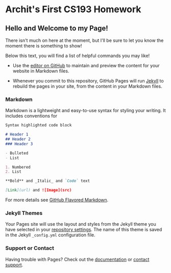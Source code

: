 # Archit's First CS193 Homework

## Hello and Welcome to my Page!

There isn't much on here at the moment, but I'll be sure to let you know the moment there is something to show!

Below this text, you will find a list of helpful commands you may like!



- Use the [editor on GitHub](https://github.com/kalutes/CS193_Fall18_Lab1/edit/master/index.md) to maintain and preview the content for your website in Markdown files.

- Whenever you commit to this repository, GitHub Pages will run [Jekyll](https://jekyllrb.com/) to rebuild the pages in your site, from the content in your Markdown files.

### Markdown

Markdown is a lightweight and easy-to-use syntax for styling your writing. It includes conventions for

```markdown
Syntax highlighted code block

# Header 1
## Header 2
### Header 3

- Bulleted
- List

1. Numbered
2. List

**Bold** and _Italic_ and `Code` text

[Link](url) and ![Image](src)
```

For more details see [GitHub Flavored Markdown](https://guides.github.com/features/mastering-markdown/).

### Jekyll Themes

Your Pages site will use the layout and styles from the Jekyll theme you have selected in your [repository settings](https://github.com/kalutes/CS193_Fall18_Lab1/settings). The name of this theme is saved in the Jekyll `_config.yml` configuration file.

### Support or Contact

Having trouble with Pages? Check out the [documentation](https://help.github.com/categories/github-pages-basics/) or [contact support](https://github.com/contact).
